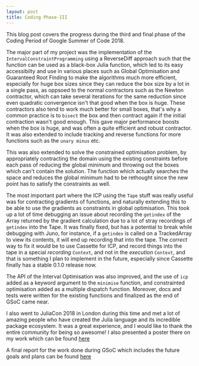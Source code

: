 ```yaml
---
layout: post
title: Coding Phase-III
---
```


This blog post covers the progress during the third and final phase of the Coding Period of Google Summer of Code 2018.

The major part of my project was the implementation of the `IntervalConstraintProgramming` using a ReverseDiff approach such that the function can be used as a black-box Julia function, which led to its easy accessibilty and use in various places such as Global Optimisation and Guaranteed Root Finding to make the algorithms much more efficient, especially for huge box sizes since they can reduce the box size by a lot in a single pass, as oppsoed to the normal contractors such as the Newton contractor, which can take several iterations for the same reduction since even quadratic convergence isn't that good when the box is huge. These contractors also tend to work much better for small boxes, that's why a common practice is to `bisect` the box and then contract again if the initial contraction wasn't good enough.
This gave major performance boosts when the box is huge, and was often a quite efficient and robust contractor. 
It was also extended to include tracking and reverse functions for more functions such as the `unary minus` etc.

This was also extended to solve the constrained optimisation problem, by appropriately contracting the domain using the existing constraints before each pass of reducing the global minimum and throwing out the boxes which can't contain the solution. The function which actually searches the space and reduces the global minimum had to be rethought since the new point has to satisfy the constraints as well. 

The most important part where the ICP using the `Tape` stuff was really useful was for contracting gradients of functions, and naturally extending this to be able to use the gradients as constraints in global optimisation. 
This took up a lot of time debugging an issue about recording the `getindex` of the Array returned by the gradient calculation due to a lot of stray recordings of `getindex` into the Tape. It was finally fixed, but has a potential to break while debugging with Juno, for instance, if a `getindex` is called on a TrackedArray to view its contents, it will end up recording that into the tape. The _correct_ way to fix it would be to use Cassette for ICP, and record things into the tape in a special _recording_ `Context`, and not in the _execution_ `Context`, and that is something I plan to implement in the future, especially since Cassette finally has a stable 0.1.0 release now.

The API of the Interval Optimisation was also improved, and the use of `icp` added as a keyword argument to the `minimise` function, and constrainted optimisation added as a multiple dispatch function. Moreover, docs and tests were written for the existing functions and finalized as the end of GSoC came near.

I also went to JuliaCon 2018 in London during this time and met a lot of amazing people who have created the Julia language and its incredible package ecosystem. It was a great experience, and I would like to thank the entire community for being so awesome! I also presented a poster there on my work which can be found [here](https://drive.google.com/file/d/1pY6oqiZOj6ZFEUiBy3sQg_DGuoTVSfKC/view?usp=sharing)

A final report for the work done during GSoC which includes the future goals and plans can be found [here](https://eeshan9815.github.io/blog-gsoc/final-report/)
